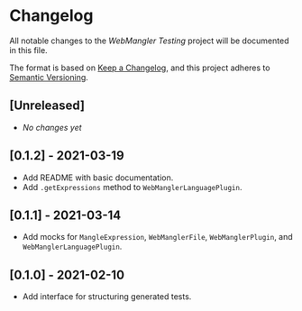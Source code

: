 # Changelog

All notable changes to the _WebMangler Testing_ project will be documented in
this file.

The format is based on [Keep a Changelog], and this project adheres to [Semantic
Versioning].

## [Unreleased]

- _No changes yet_

## [0.1.2] - 2021-03-19

- Add README with basic documentation.
- Add `.getExpressions` method to `WebManglerLanguagePlugin`.

## [0.1.1] - 2021-03-14

- Add mocks for `MangleExpression`, `WebManglerFile`, `WebManglerPlugin`, and
  `WebManglerLanguagePlugin`.

## [0.1.0] - 2021-02-10

- Add interface for structuring generated tests.

[keep a changelog]: https://keepachangelog.com/en/1.0.0/
[semantic versioning]: https://semver.org/spec/v2.0.0.html
